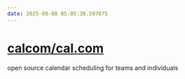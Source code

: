 ```yaml
---
date: 2025-08-08 05:05:38.597075
---
```


# [calcom/cal.com](https://github.com/calcom/cal.com)

open source calendar scheduling for teams and individuals